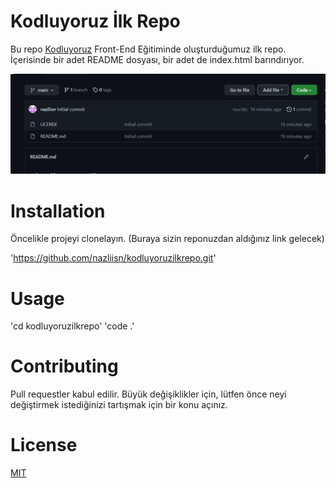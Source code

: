 # **Kodluyoruz İlk Repo**
Bu repo [Kodluyoruz](https://www.kodluyoruz.org/) Front-End Eğitiminde oluşturduğumuz ilk repo. İçerisinde bir adet README dosyası, bir adet de index.html barındırıyor.

![Project](Screenshot_1.png)

# **Installation**
Öncelikle projeyi clonelayın. (Buraya sizin reponuzdan aldığınız link gelecek)

'https://github.com/nazliisn/kodluyoruzilkrepo.git'

# **Usage**

'cd kodluyoruzilkrepo'
'code .'

# **Contributing**
Pull requestler kabul edilir. Büyük değişiklikler için, lütfen önce neyi değiştirmek istediğinizi tartışmak için bir konu açınız.

# **License**

[MIT](https://choosealicense.com/licenses/mit/)










